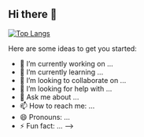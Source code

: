 ## Hi there 👋

[![Top Langs](https://github-readme-stats.vercel.app/api/top-langs/?theme=radical&username=ericnordelo&layout=compact&langs_count=10&hide=cofeescript,html,css,php,tex&exclude_repo=mean,lazyload,infotiendas-listar,NetworkDiscoverer,OptativesApp,swagup-salesforce-vscode,infotiendas,greeting_cards)](https://github.com/anuraghazra/github-readme-stats)

Here are some ideas to get you started:

- 🔭 I’m currently working on ...
- 🌱 I’m currently learning ...
- 👯 I’m looking to collaborate on ...
- 🤔 I’m looking for help with ...
- 💬 Ask me about ...
- 📫 How to reach me: ...
- 😄 Pronouns: ...
- ⚡ Fun fact: ...
-->
